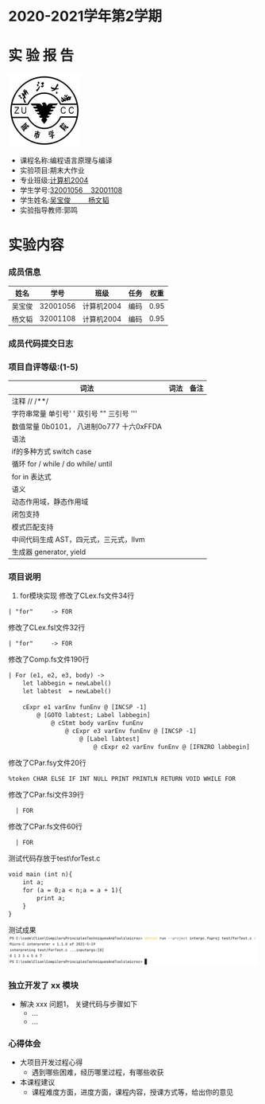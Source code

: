 # 2020-2021学年第2学期
# 实 验 报 告

![zucc](images\\zucc.png "zucc")

* 课程名称:编程语言原理与编译
* 实验项目:期末大作业
* 专业班级:<u>计算机2004</u>
* 学生学号:<u>32001056 &nbsp;&nbsp; 32001108</u>
* 学生姓名:<u>吴宝俊 &nbsp;&nbsp;&nbsp;&nbsp;&nbsp;&nbsp;&nbsp; 杨文韬</u>
* 实验指导教师:郭鸣

# 实验内容
### 成员信息

| 姓名 | 学号 | 班级 | 任务 | 权重 |
| --- | --- | --- | --- | --- |
|吴宝俊|32001056|计算机2004|编码|0.95| 
|杨文韬|32001108|计算机2004|编码|0.95|

### 成员代码提交日志


### 项目自评等级:(1-5)

| 词法 | 词法 | 备注 |
| --- | --- | --- |
|注释 // /**/|||
|字符串常量 单引号' ' 双引号 "" 三引号 '''|||		
|数值常量 0b0101， 八进制0o777 十六0xFFDA|||
|语法|||
|if的多种方式 switch case|||
|循环 for / while / do while/ until|||
|for in 表达式|||
|语义|||
|动态作用域，静态作用域|||
|闭包支持||
|模式匹配支持|||
|中间代码生成 AST，四元式，三元式，llvm|||
|生成器 generator, yield|||

### 项目说明
1. for模块实现
修改了CLex.fs文件34行
```
| "for"     -> FOR
```
修改了CLex.fsl文件32行
```
| "for"     -> FOR
```
修改了Comp.fs文件190行
```
| For (e1, e2, e3, body) ->
    let labbegin = newLabel()
    let labtest  = newLabel()

    cExpr e1 varEnv funEnv @ [INCSP -1]
        @ [GOTO labtest; Label labbegin]
            @ cStmt body varEnv funEnv
                @ cExpr e3 varEnv funEnv @ [INCSP -1]
                    @ [Label labtest]
                        @ cExpr e2 varEnv funEnv @ [IFNZRO labbegin]
```
修改了CPar.fsy文件20行
```
%token CHAR ELSE IF INT NULL PRINT PRINTLN RETURN VOID WHILE FOR
```
修改了CPar.fsi文件39行
```
  | FOR
```
修改了CPar.fs文件60行
```
  | FOR
```
测试代码存放于test\\forTest.c
```
void main (int n){
    int a;
    for (a = 0;a < n;a = a + 1){
        print a;
    }
}
```
测试成果
![forTest](images\\forTest.png "forTest")


### 独立开发了 xx 模块
   - 解决 xxx 问题1， 关键代码与步骤如下
     - ...
     - ...

### 心得体会
   - 大项目开发过程心得
     - 遇到哪些困难，经历哪里过程，有哪些收获
   - 本课程建议
     - 课程难度方面，进度方面，课程内容，授课方式等，给出你的意见
